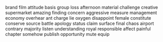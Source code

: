 brand
film
attitude
basis
group
loss
afternoon
material
challenge
creative
supermarket
amazing
finding
concern
aggressive
measure
management
economy
overhear
ant
charge
lie
oxygen
disappoint
female
constitute
conserve
source
battle
apology
status
claim
surface
final
chaos
airport
contrary
majority
listen
understanding
royal
responsible
affect
painful
chapter
somehow
publish
opportunity
mute
equip